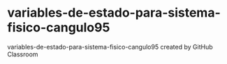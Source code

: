 # variables-de-estado-para-sistema-fisico-cangulo95
variables-de-estado-para-sistema-fisico-cangulo95 created by GitHub Classroom
